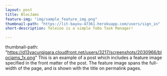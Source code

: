 ```yaml
---
layout: post
title: BlocJams
feature-img: "img/sample_feature_img.png"
thumbnail-path: "https://lit-bayou-47361.herokuapp.com/users/sign_in"
short-description: Teleioo is a simple ToDo Task Manager!

---
```

thumbnail-path: "https://d13yacurqjgara.cloudfront.net/users/3217/screenshots/2030966/blocjams_1x.png"
This is an example of a post which includes a feature image specified in the front matter of the post. The feature image spans the full-width of the page, and is shown with the title on permalink pages.
